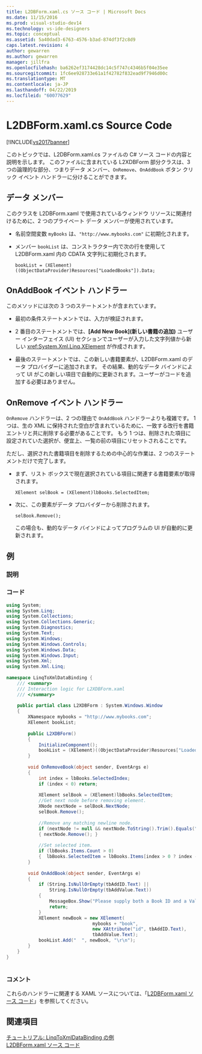 ```yaml
---
title: L2DBForm.xaml.cs ソース コード | Microsoft Docs
ms.date: 11/15/2016
ms.prod: visual-studio-dev14
ms.technology: vs-ide-designers
ms.topic: conceptual
ms.assetid: 5a40dad3-6763-4576-b3ad-874df3f2c8d9
caps.latest.revision: 4
author: gewarren
ms.author: gewarren
manager: jillfra
ms.openlocfilehash: ba6262ef3174428dc14c5f747c4346b5f04e35ee
ms.sourcegitcommit: 1fc6ee928733e61a1f42782f832ead9f7946d00c
ms.translationtype: MT
ms.contentlocale: ja-JP
ms.lasthandoff: 04/22/2019
ms.locfileid: "60077629"
---
```

# <a name="l2dbformxamlcs-source-code"></a>L2DBForm.xaml.cs Source Code
[!INCLUDE[vs2017banner](../includes/vs2017banner.md)]

このトピックでは、L2DBForm.xaml.cs ファイルの C# ソース コードの内容と説明を示します。 このファイルに含まれている L2XDBForm 部分クラスは、3 つの論理的な部分、つまりデータ メンバー、`OnRemove`、`OnAddBook` ボタン クリック イベント ハンドラーに分けることができます。  
  
## <a name="data-members"></a>データ メンバー  
 このクラスを L2DBForm.xaml で使用されているウィンドウ リソースに関連付けるために、2 つのプライベート データ メンバーが使用されています。  
  
- 名前空間変数 `myBooks` は、`"http://www.mybooks.com"` に初期化されます。  
  
- メンバー `bookList` は、コンストラクター内で次の行を使用して L2DBForm.xaml 内の CDATA 文字列に初期化されます。  
  
    ```  
    bookList = (XElement)((ObjectDataProvider)Resources["LoadedBooks"]).Data;  
    ```  
  
## <a name="onaddbook-event-handler"></a>OnAddBook イベント ハンドラー  
 このメソッドには次の 3 つのステートメントが含まれています。  
  
- 最初の条件ステートメントでは、入力が検証されます。  
  
- 2 番目のステートメントでは、**[Add New Book]\(新しい書籍の追加\)** ユーザー インターフェイス (UI) セクションでユーザーが入力した文字列値から新しい <xref:System.Xml.Linq.XElement> が作成されます。  
  
- 最後のステートメントでは、この新しい書籍要素が、L2DBForm.xaml のデータ プロバイダーに追加されます。 その結果、動的なデータ バインドによって UI がこの新しい項目で自動的に更新されます。ユーザーがコードを追加する必要はありません。  
  
## <a name="onremove-event-handler"></a>OnRemove イベント ハンドラー  
 `OnRemove` ハンドラーは、2 つの理由で `OnAddBook` ハンドラーよりも複雑です。 1 つは、生の XML に保持された空白が含まれているために、一致する改行を書籍エントリと共に削除する必要があることです。 もう 1 つは、削除された項目に設定されていた選択が、便宜上、一覧の前の項目にリセットされることです。  
  
 ただし、選択された書籍項目を削除するための中心的な作業は、2 つのステートメントだけで完了します。  
  
- まず、リスト ボックスで現在選択されている項目に関連する書籍要素が取得されます。  
  
  ```  
  XElement selBook = (XElement)lbBooks.SelectedItem;   
  ```  
  
- 次に、この要素がデータ プロバイダーから削除されます。  
  
  ```  
  selBook.Remove();  
  ```  
  
  この場合も、動的なデータ バインドによってプログラムの UI が自動的に更新されます。  
  
## <a name="example"></a>例  
  
### <a name="description"></a>説明  
  
### <a name="code"></a>コード  
  
```csharp  
using System;  
using System.Linq;  
using System.Collections;  
using System.Collections.Generic;  
using System.Diagnostics;  
using System.Text;  
using System.Windows;  
using System.Windows.Controls;  
using System.Windows.Data;  
using System.Windows.Input;  
using System.Xml;  
using System.Xml.Linq;  
  
namespace LinqToXmlDataBinding {  
    /// <summary>  
    /// Interaction logic for L2XDBForm.xaml  
    /// </summary>  
  
    public partial class L2XDBForm : System.Windows.Window   
    {  
        XNamespace mybooks = "http://www.mybooks.com";  
        XElement bookList;  
  
        public L2XDBForm()   
        {  
            InitializeComponent();  
            bookList = (XElement)((ObjectDataProvider)Resources["LoadedBooks"]).Data;  
        }  
  
        void OnRemoveBook(object sender, EventArgs e)   
        {  
            int index = lbBooks.SelectedIndex;  
            if (index < 0) return;  
  
            XElement selBook = (XElement)lbBooks.SelectedItem;  
            //Get next node before removing element.  
            XNode nextNode = selBook.NextNode;  
            selBook.Remove();  
  
            //Remove any matching newline node.  
            if (nextNode != null && nextNode.ToString().Trim().Equals(""))  
            { nextNode.Remove(); }  
  
            //Set selected item.   
            if (lbBooks.Items.Count > 0)  
            {  lbBooks.SelectedItem = lbBooks.Items[index > 0 ? index - 1 : 0]; }  
        }  
  
        void OnAddBook(object sender, EventArgs e)   
        {  
            if (String.IsNullOrEmpty(tbAddID.Text) ||  
                String.IsNullOrEmpty(tbAddValue.Text))  
            {  
                MessageBox.Show("Please supply both a Book ID and a Value!", "Entry Error!");  
                return;   
            }  
            XElement newBook = new XElement(  
                                mybooks + "book",  
                                new XAttribute("id", tbAddID.Text),  
                                tbAddValue.Text);  
            bookList.Add("  ", newBook, "\r\n");  
        }  
    }  
}  
  
```  
  
### <a name="comments"></a>コメント  
 これらのハンドラーに関連する XAML ソースについては、「[L2DBForm.xaml ソース コード](../designers/l2dbform-xaml-source-code.md)」を参照してください。  
  
## <a name="see-also"></a>関連項目  
 [チュートリアル: LinqToXmlDataBinding の例](../designers/walkthrough-linqtoxmldatabinding-example.md)   
 [L2DBForm.xaml ソース コード](../designers/l2dbform-xaml-source-code.md)
